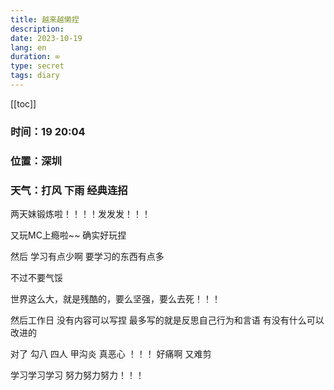 ```yaml
---
title: 越来越懒捏
description: 
date: 2023-10-19
lang: en
duration: ∞
type: secret
tags: diary
---
```

[[toc]]

### 时间：19 20:04

### 位置：深圳

### 天气：打风 下雨 经典连招

两天妹锻炼啦！！！！发发发！！！

又玩MC上瘾啦~~ 确实好玩捏

然后 学习有点少啊 要学习的东西有点多

不过不要气馁 

世界这么大，就是残酷的，要么坚强，要么去死！！！

然后工作日 没有内容可以写捏 最多写的就是反思自己行为和言语 有没有什么可以改进的

对了 勾八 四人 甲沟炎 真恶心 ！！！ 好痛啊 又难剪

学习学习学习 努力努力努力！！！